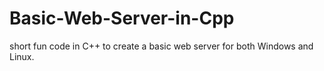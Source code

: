 # Basic-Web-Server-in-Cpp

short fun code in C++ to create a basic web server for both Windows and Linux.